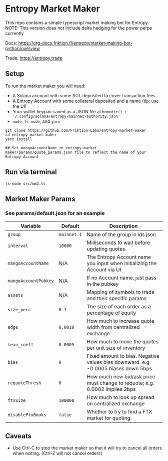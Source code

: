 # Entropy Market Maker

This repo contains a simple typescript market making bot for Entropy. 
NOTE: This version does not include delta hedging for the power perps currently

Docs:
https://org-docs.friktion.fi/entropy/market-making-bot-python/overview

Trade:
https://entropy.trade

## Setup
To run the market maker you will need:
* A Solana account with some SOL deposited to cover transaction fees
* A Entropy Account with some collateral deposited and a name (tip: use the UI)
* Your wallet keypair saved as a JSON file at `homedir() + '/.config/solana/entropy-mainnet-authority.json'`
* `node`, `ts-node`, and `yarn`

```shell
git clone https://github.com/Friktion-Labs/entropy-market-maker
cd entropy-market-maker
yarn install

## Set mangoAccountName in entropy-market-maker/params/quote_params.json file to reflect the name of your Entropy Account
```

## Run via terminal
```shell
ts-node src/mm2.ts
```


## Market Maker Params
### See params/default.json for an example
| Variable            | Default     | Description                                                                       |
|---------------------|-------------|-----------------------------------------------------------------------------------|
| `group`             | `mainnet.1` | Name of the group in ids.json                                                     |
| `interval`          | `10000`     | Milliseconds to wait before updating quotes                                       |
| `mangoAccountName`  | N/A         | The Entropy Account name you input when initializing the Account via UI           |
| `mangoAccountPubkey` | N/A        | If no Account name, just pass in the pubkey                                       |
| `assets`            | N/A         | Mapping of symbols to trade and their specific params                             |
| `size_perc`         | `0.1`       | The size of each order as a percentage of equity                                  |
| `edge`              | `0.0010`    | How much to increase quote width from centralized exchange                        |
| `lean_coeff`        | `0.0005`    | How much to move the quotes per unit size of inventory                            |
| `bias`              | `0`         | Fixed amount to bias. Negative values bias downward. e.g. -0.0005 biases down 5bps|
| `requoteThresh`     | `0`         | How much new bid/ask price must change to requote; e.g. 0.0002 implies 2bps       |
| `ftxSize`           | `100000`    | How much to look up spread on centralized exchange                                |
| `disableFtxBooks`   | `false`     | Whether to try to find a FTX market for quoting.                                  |

## Caveats
- Use Ctrl-C to stop the market maker so that it will try to cancel all orders when exiting. (Ctrl-Z will not cancel orders)
